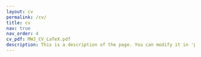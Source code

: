 ```yaml
---
layout: cv
permalink: /cv/
title: cv
nav: true
nav_order: 4
cv_pdf: MWJ_CV_LaTeX.pdf
description: This is a description of the page. You can modify it in 'pages/_cv.md'. You can also change or remove the top pdf download button.
---
```

